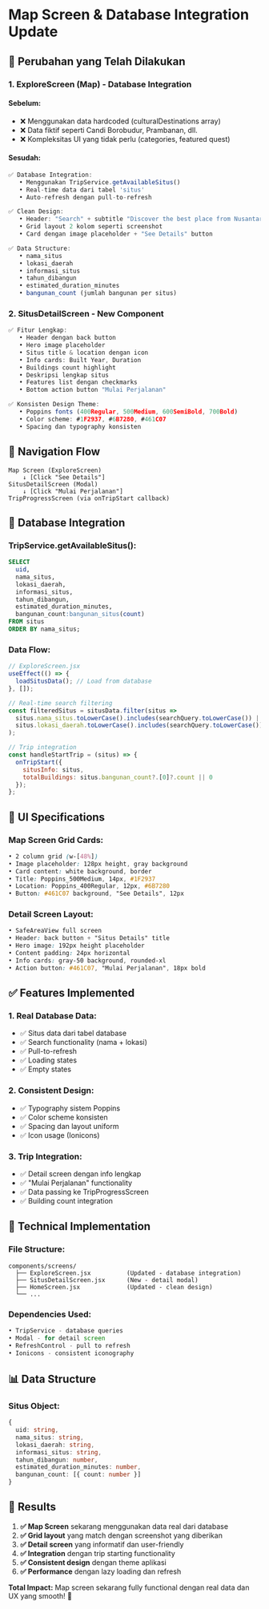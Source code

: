 # Map Screen & Database Integration Update

## 🎯 **Perubahan yang Telah Dilakukan**

### **1. ExploreScreen (Map) - Database Integration**

#### **Sebelum:**
- ❌ Menggunakan data hardcoded (culturalDestinations array)
- ❌ Data fiktif seperti Candi Borobudur, Prambanan, dll.
- ❌ Kompleksitas UI yang tidak perlu (categories, featured quest)

#### **Sesudah:**
```typescript
✅ Database Integration:
   • Menggunakan TripService.getAvailableSitus()
   • Real-time data dari tabel 'situs'
   • Auto-refresh dengan pull-to-refresh

✅ Clean Design:
   • Header: "Search" + subtitle "Discover the best place from Nusantara!"
   • Grid layout 2 kolom seperti screenshot
   • Card dengan image placeholder + "See Details" button

✅ Data Structure:
   • nama_situs
   • lokasi_daerah  
   • informasi_situs
   • tahun_dibangun
   • estimated_duration_minutes
   • bangunan_count (jumlah bangunan per situs)
```

### **2. SitusDetailScreen - New Component**

```typescript
✅ Fitur Lengkap:
   • Header dengan back button
   • Hero image placeholder
   • Situs title & location dengan icon
   • Info cards: Built Year, Duration
   • Buildings count highlight
   • Deskripsi lengkap situs
   • Features list dengan checkmarks
   • Bottom action button "Mulai Perjalanan"

✅ Konsisten Design Theme:
   • Poppins fonts (400Regular, 500Medium, 600SemiBold, 700Bold)
   • Color scheme: #1F2937, #6B7280, #461C07
   • Spacing dan typography konsisten
```

## 📱 **Navigation Flow**

```
Map Screen (ExploreScreen)
    ↓ [Click "See Details"]
SitusDetailScreen (Modal)
    ↓ [Click "Mulai Perjalanan"] 
TripProgressScreen (via onTripStart callback)
```

## 🔄 **Database Integration**

### **TripService.getAvailableSitus():**
```sql
SELECT 
  uid,
  nama_situs,
  lokasi_daerah,
  informasi_situs,
  tahun_dibangun,
  estimated_duration_minutes,
  bangunan_count:bangunan_situs(count)
FROM situs
ORDER BY nama_situs;
```

### **Data Flow:**
```javascript
// ExploreScreen.jsx
useEffect(() => {
  loadSitusData(); // Load from database
}, []);

// Real-time search filtering
const filteredSitus = situsData.filter(situs =>
  situs.nama_situs.toLowerCase().includes(searchQuery.toLowerCase()) ||
  situs.lokasi_daerah.toLowerCase().includes(searchQuery.toLowerCase())
);

// Trip integration
const handleStartTrip = (situs) => {
  onTripStart({
    situsInfo: situs,
    totalBuildings: situs.bangunan_count?.[0]?.count || 0
  });
};
```

## 🎨 **UI Specifications**

### **Map Screen Grid Cards:**
```css
• 2 column grid (w-[48%])
• Image placeholder: 128px height, gray background
• Card content: white background, border
• Title: Poppins_500Medium, 14px, #1F2937
• Location: Poppins_400Regular, 12px, #6B7280  
• Button: #461C07 background, "See Details", 12px
```

### **Detail Screen Layout:**
```css
• SafeAreaView full screen
• Header: back button + "Situs Details" title
• Hero image: 192px height placeholder
• Content padding: 24px horizontal
• Info cards: gray-50 background, rounded-xl
• Action button: #461C07, "Mulai Perjalanan", 18px bold
```

## ✅ **Features Implemented**

### **1. Real Database Data:**
- ✅ Situs data dari tabel database
- ✅ Search functionality (nama + lokasi)
- ✅ Pull-to-refresh
- ✅ Loading states
- ✅ Empty states

### **2. Consistent Design:**
- ✅ Typography sistem Poppins
- ✅ Color scheme konsisten
- ✅ Spacing dan layout uniform
- ✅ Icon usage (Ionicons)

### **3. Trip Integration:**
- ✅ Detail screen dengan info lengkap
- ✅ "Mulai Perjalanan" functionality
- ✅ Data passing ke TripProgressScreen
- ✅ Building count integration

## 🔧 **Technical Implementation**

### **File Structure:**
```
components/screens/
  ├── ExploreScreen.jsx          (Updated - database integration)
  ├── SitusDetailScreen.jsx      (New - detail modal)
  ├── HomeScreen.jsx             (Updated - clean design)  
  └── ...
```

### **Dependencies Used:**
```javascript
• TripService - database queries
• Modal - for detail screen
• RefreshControl - pull to refresh
• Ionicons - consistent iconography
```

## 📊 **Data Structure**

### **Situs Object:**
```typescript
{
  uid: string,
  nama_situs: string,
  lokasi_daerah: string, 
  informasi_situs: string,
  tahun_dibangun: number,
  estimated_duration_minutes: number,
  bangunan_count: [{ count: number }]
}
```

## 🚀 **Results**

1. **✅ Map Screen** sekarang menggunakan data real dari database
2. **✅ Grid layout** yang match dengan screenshot yang diberikan  
3. **✅ Detail screen** yang informatif dan user-friendly
4. **✅ Integration** dengan trip starting functionality
5. **✅ Consistent design** dengan theme aplikasi
6. **✅ Performance** dengan lazy loading dan refresh

**Total Impact:** Map screen sekarang fully functional dengan real data dan UX yang smooth! 🎉 